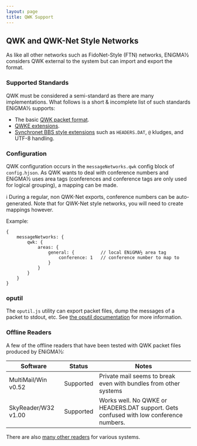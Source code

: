 ```yaml
---
layout: page
title: QWK Support
---
```


## QWK and QWK-Net Style Networks
As like all other networks such as FidoNet-Style (FTN) networks, ENiGMA½ considers QWK external to the system but can import and export the format.

### Supported Standards
QWK must be considered a semi-standard as there are many implementations. What follows is a short & incomplete list of such standards ENiGMA½ supports:
* The basic [QWK packet format](http://fileformats.archiveteam.org/wiki/QWK).
* [QWKE extensions](https://github.com/wwivbbs/wwiv/blob/master/specs/qwk/qwke.txt).
* [Synchronet BBS style extensions](http://wiki.synchro.net/ref:qwk) such as `HEADERS.DAT`, `@` kludges, and UTF-8 handling.


### Configuration
QWK configuration occurs in the `messageNetworks.qwk` config block of `config.hjson`. As QWK wants to deal with conference numbers and ENiGMA½ uses area tags (conferences and conference tags are only used for logical grouping), a mapping can be made.

:information_source: During a regular, non QWK-Net exports, conference numbers can be auto-generated. Note that for QWK-Net style networks, you will need to create mappings however.

Example:
```hjson
{
    messageNetworks: {
        qwk: {
            areas: {
                general: {          // local ENiGMA½ area tag
                    conference: 1   // conference number to map to
                }
            }
        }
    }
}
```

### oputil
The `oputil.js` utility can export packet files, dump the messages of a packet to stdout, etc. See [the oputil documentation](../admin/oputil.md) for more information.

### Offline Readers
A few of the offline readers that have been tested with QWK packet files produced by ENiGMA½:

| Software | Status | Notes |
|----------|--------|-------|
| MultiMail/Win v0.52 | Supported | Private mail seems to break even with bundles from other systems |
| SkyReader/W32 v1.00 | Supported | Works well. No QWKE or HEADERS.DAT support. Gets confused with low conference numbers. |

There are also [many other readers](https://www.softwolves.pp.se/old/2000/faq/bwprod) for various systems.